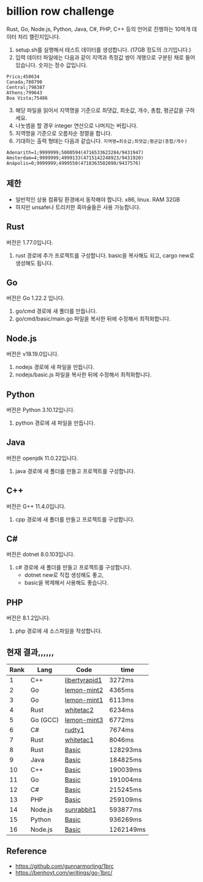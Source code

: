 # billion row challenge

Rust, Go, Node.js, Python, Java, C#, PHP, C++ 등의 언어로 진행하는 10억개 데이터 처리 챌린지입니다.

1. setup.sh를 실행해서 테스트 데이터를 생성합니다. (17GB 정도의 크기입니다.)
2. 입력 데이터 파일에는 다음과 같이 지역과 측정값 쌍이 개행으로 구분된 채로 들어있습니다. 숫자는 정수 값입니다.

```
Prico;458634
Canada;780790
Central;798387
Athens;799643
Boa Vista;75486
```

3. 해당 파일을 읽어서 지역명을 기준으로 최댓값, 최솟값, 개수, 총합, 평균값을 구하세요.
4. 나눗셈을 할 경우 integer 연산으로 나머지는 버립니다.
5. 지역명을 기준으로 오름차순 정렬을 합니다.
6. 기대하는 출력 형태는 다음과 같습니다. `지역명=최솟값;최댓값;평균값(총합/개수)`

```
Adenarith=1;9999999;5000594(4716533623284/9431947)
Amsterdam=4;9999999;4999133(4715142248923/9431920)
Anápolis=0;9999999;4999550(4718363502090/9437576)
```

## 제한

- 일반적인 상용 컴퓨팅 환경에서 동작해야 합니다. x86, linux. RAM 32GB
- 하지만 unsafe나 트리키한 흑마술들은 사용 가능합니다.

## Rust

버전은 1.77.0입니다.
1. rust 경로에 추가 프로젝트를 구성합니다. basic을 복사해도 되고, cargo new로 생성해도 됩니다.

## Go

버전은 Go 1.22.2 입니다.
1. go/cmd 경로에 새 폴더를 만듭니다.
2. go/cmd/basic/main.go 파일을 복사한 뒤에 수정해서 최적화합니다.

## Node.js

버전은 v18.19.0입니다.
1. nodejs 경로에 새 파일을 만듭니다.
2. nodejs/basic.js 파일을 복사한 뒤에 수정해서 최적화합니다.

## Python
버전은 Python 3.10.12입니다.
1. python 경로에 새 파일을 만듭니다.

## Java
버전은 openjdk 11.0.22입니다.
1. java 경로에 새 폴더를 만들고 프로젝트를 구성합니다.

## C++
버전은 G++ 11.4.0입니다.
1. cpp 경로에 새 폴더를 만들고 프로젝트를 구성합니다.

## C#
버전은 dotnet 8.0.103입니다.
1. c# 경로에 새 폴더를 만들고 프로젝트를 구성합니다.
   -  dotnet new로 직접 생성해도 좋고,
   -  basic을 복제해서 사용해도 좋습니다.

## PHP
버전은 8.1.2입니다.
1. php 경로에 새 소스파일을 작성합니다.

## 현재 결과,,,,,,

| Rank | Lang     | Code                                          | time      |
| ---- | -------- | --------------------------------------------- | --------- |
| 1    | C++      | [libertyrapid1](./cpp/libertyrapid1/main.cpp) | 3272ms    |
| 2    | Go       | [lemon-mint2](./go/cmd/lemon-mint2/main.go)   | 4365ms    |
| 3    | Go       | [lemon-mint1](./go/cmd/lemon-mint1/main.go)   | 6113ms    |
| 4    | Rust     | [whitetac2](./rust/whitetac2/src/main.rs)     | 6234ms    |
| 5    | Go (GCC) | [lemon-mint3](./go/cmd/lemon-mint3/main.go)   | 6772ms    |
| 6    | C#       | [rudty1](./csharp/rudty1/Program.cs)          | 7674ms    |
| 7    | Rust     | [whitetac1](./rust/whitetac1/src/main.rs)     | 8046ms    |
| 8    | Rust     | [Basic](./rust/basic/src/main.rs)             | 128293ms  |
| 9    | Java     | [Basic](./java/basic/Main.java)               | 184825ms  |
| 10   | C++      | [Basic](./cpp/basic/main.cpp)                 | 190039ms  |
| 11   | Go       | [Basic](./go/cmd/basic/main.go)               | 191004ms  |
| 12   | C#       | [Basic](./csharp/basic/Program.cs)            | 215245ms  |
| 13   | PHP      | [Basic](./php/basic.php)                      | 259109ms  |
| 14   | Node.js  | [sunrabbit1](./nodejs/sunrabbit1/index.js)    | 593877ms  |
| 15   | Python   | [Basic](./python/basic.py)                    | 936269ms  |
| 16   | Node.js  | [Basic](./nodejs/basic.js)                    | 1262149ms |

## Reference

- https://github.com/gunnarmorling/1brc
- https://benhoyt.com/writings/go-1brc/
